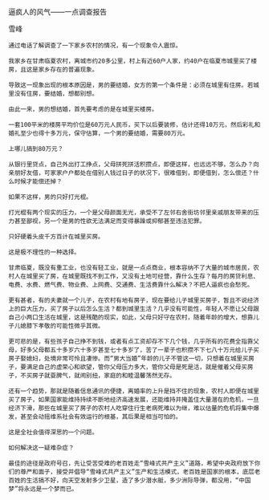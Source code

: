 逼疯人的风气——一点调查报告

雪峰


    通过电话了解调查了一下家乡农村的情况，有一个现象令人震惊。

    我家乡在甘肃临夏农村，离城市约20多公里，村上有近60户人家，约40户在临夏市城里买了楼房，且这是家乡存在的普遍现象。

    导致这一现象出现的根本原因是，男的要结婚，女方的第一个条件是：必须在城里有住房。若城里没有住房，要结婚，想都别想。

    由此一来，男的想结婚，首先要考虑的是在城里买楼房。

    一套100平米的楼房平均价位是60万元人民币，买下以后要装修，估计还得10万元，然后彩礼和婚礼至少也得十多万元，保守估算，一个男的要结婚，需要80万元。

    上哪儿搞到80万元？

    从银行里贷点，自己外出打工挣点，父母拼死拼活积攒点，即便这样，也远远不够，怎么办？向亲朋好友借，可家家户户都处在借别人钱过日子的状况下，很难借到，即便借到，怎么偿还？什么时候才能偿还掉？

    如果不这样，男的只好打光棍。

    打光棍有两个现实的压力，一个是父母颜面无光，承受不了左邻右舍街坊邻里亲戚朋友带来的压力甚至鄙视，另一个是男的性欲无法满足而变得暴躁或抑郁甚至违法犯罪。

    只好硬着头皮千方百计在城里买房。

    这是极不理性的一种选择。

    甘肃临夏，既没有重工业，也没有轻工业，就是一点点商业，根本容纳不了大量的城市居民，农村人在城里买了房，在城里既找不到工作，又没有土地可经营，靠什么生存？每月的房贷利息、电费、水费、燃气费、物业费、上网费、交通费、生活费靠什么解决？不把人逼疯也会愁死。

    更有甚者，有的夫妻就一个儿子，在农村有地有房子，现在要给儿子城里买房子，暂且不说经济上的巨大压力，买了房子以后怎么生活？都到城里生活？几乎没有可能性，年轻人不愿让父母跟自己小两口生活在城里，这是残酷的现实，如此，父母只好守在农村，随着年龄的增大，想靠儿子儿媳膝下孝敬的可能性微乎其微。

    更可悲的是，有些孩子自己挣不到钱，或者有点工资却存不下几个钱，几乎所有的花费全指靠父母，好多父母都五十多岁六十多岁甚至七十多岁了，苦了一辈子也积攒不下七八十万元给儿子买房子娶媳妇，处境非常可怜且凄惨。而“男大当婚”年龄的儿子不管这一切，只想着在城里买房子，要满足自己的虚荣心和欲望，管你父母压力多大，管你父母是死是活，就是催着父母买房子，不买房子就耍脾气，就闹别扭，家庭的和睦温馨荡然无存。

    还有一个趋势，那就是随着信息通讯的便捷，离婚率的上升是挡不住的现象，农村人即便在城里买了房子，如果国家能维持持续不断地经济高速发展，还能维持并掩盖住大量潜在的危机，一旦经济下滑，那些在城里买了房子的农村人吃穿住行生老病死难以为继，难以估量的危机将集中爆发，甚至会动摇维系社会有效运行的根基，其后果是相当可怕的。

    这是全社会值得深思的一个问题。

    如何解决这一疑难杂症？

    最佳的途径是政府号召，先让受苦受难的老百姓走“雪峰式共产主义”道路，希望中央政府放下你们的尊严和面子，接受并倡导“雪峰式共产主义”生产和生活模式，老百姓是国家的根本，底层老百姓的生活搞不好，向天空发射多少卫星，造了多少潜水艇，多少洲际导弹，都没用，“中国梦”将永远是一个梦而已。




